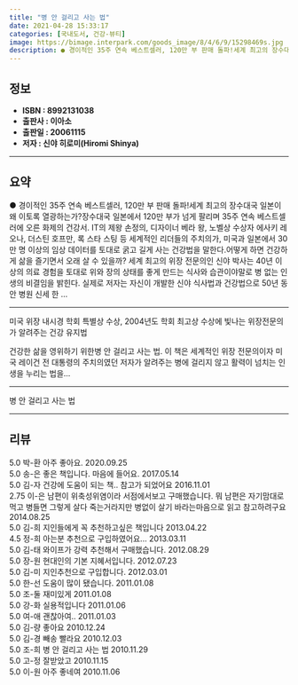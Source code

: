 ```yaml
---
title: "병 안 걸리고 사는 법"
date: 2021-04-28 15:33:17
categories: [국내도서, 건강-뷰티]
image: https://bimage.interpark.com/goods_image/8/4/6/9/15298469s.jpg
description: ● 경이적인 35주 연속 베스트셀러, 120만 부 판매 돌파!세계 최고의 장수대국 일본이 왜 이토록 열광하는가?장수대국 일본에서 120만 부가 넘게 팔리며 35주 연속 베스트셀러에 오른 화제의 건강서. IT의 제왕 손정의, 디자이너 베라 왕, 노벨상 수상자 에사키 레오나, 더스틴 호프
---
```


## **정보**

- **ISBN : 8992131038**
- **출판사 : 이아소**
- **출판일 : 20061115**
- **저자 : 신야 히로미(Hiromi Shinya)**

------



## **요약**

●  경이적인 35주 연속 베스트셀러, 120만 부 판매 돌파!세계 최고의 장수대국 일본이 왜 이토록 열광하는가?장수대국 일본에서 120만 부가 넘게 팔리며 35주 연속 베스트셀러에 오른 화제의 건강서. IT의 제왕 손정의, 디자이너 베라 왕, 노벨상 수상자 에사키 레오나, 더스틴 호프만, 록 스타 스팅 등 세계적인 리더들의 주치의가, 미국과 일본에서 30만 명 이상의 임상 데이터를 토대로 굵고 길게 사는 건강법을 말한다.어떻게 하면 건강하게 삶을 즐기면서 오래 살 수 있을까? 세계 최고의 위장 전문의인 신야 박사는 40년 이상의 의료 경험을 토대로 위와 장의 상태를 좋게 만드는 식사와 습관이야말로 병 없는 인생의 비결임을 밝힌다. 실제로 저자는 자신이 개발한 신야 식사법과 건강법으로 50년 동안 병원 신세 한 ...

------

미국 위장 내시경 학회 특별상 수상,  2004년도 학회 최고상 수상에 빛나는 위장전문의가 알려주는 건강 유지법 

건강한 삶을 영위하기 위한병 안 걸리고 사는 법. 이 책은 세계적인 위장 전문의이자 미국 레이건 전 대통령의 주치의였던 저자가 알려주는 병에 걸리지 않고 활력이 넘치는 인생을 누리는 법을... 

------


병 안 걸리고 사는 법 

------


## **리뷰** 

5.0 박-환 아주 좋아요. 2020.09.25 <br/>5.0 송-은 좋은 책입니다. 마음에 들어요. 2017.05.14 <br/>5.0 김-자 건강에 도움이 되는 책..
참고가 되었어요 2016.11.01 <br/>2.75 이-은 남편이 위축성위염이라  서점에서보고 구매했습니다. 뭐 남편은 자기맘대로 먹고 병들면 그렇게 살다 죽는거라지만 병없이 살기 바라는마음으로 읽고 참고하려구요 2014.08.25 <br/>5.0 김-희 지인들에게 꼭 추천하고싶은 책입니다 2013.04.22 <br/>4.5 정-희 아는분 추천으로 구입하였어요... 2013.03.11 <br/>5.0 김-태 와이프가 강력 추천해서 구매했습니다. 2012.08.29 <br/>5.0 장-원 현대인의 기본 지혜서입니다. 2012.07.23 <br/>5.0 김-미 지인추천으로 구입합니다. 2012.03.01 <br/>5.0 한-선 도움이 많이 됐습니다. 2011.01.08 <br/>5.0 조-둘 재미있게 2011.01.08 <br/>5.0 강-화 실용적입니다 2011.01.06 <br/>5.0 여-애 괜찮아여.. 2011.01.03 <br/>5.0 김-량 좋아요 2010.12.24 <br/>5.0 김-경 빼송 빨라요 2010.12.03 <br/>5.0 조-희 병 안 걸리고 사는 법 2010.11.29 <br/>5.0 고-정 잘받았고 2010.11.15 <br/>5.0 이-원 아주 좋네여 2010.11.06 <br/>